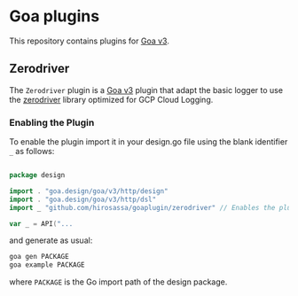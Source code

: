 # Goa plugins

This repository contains plugins for [Goa v3](https://github.com/goadesign/goa/tree/v3).

## Zerodriver

The `Zerodriver` plugin is a [Goa v3](https://github.com/goadesign/goa/tree/v3) plugin
that adapt the basic logger to use the [zerodriver](https://github.com/hirosassa/zerodriver) library optimized for GCP Cloud Logging.

### Enabling the Plugin

To enable the plugin import it in your design.go file using the blank identifier `_` as follows:

```go

package design

import . "goa.design/goa/v3/http/design"
import . "goa.design/goa/v3/http/dsl"
import _ "github.com/hirosassa/goaplugin/zerodriver" // Enables the plugin

var _ = API("...

```

and generate as usual:

```bash
goa gen PACKAGE
goa example PACKAGE
```

where `PACKAGE` is the Go import path of the design package.
